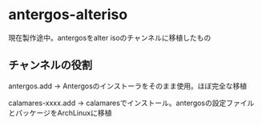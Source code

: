 # antergos-alteriso
現在製作途中。antergosをalter isoのチャンネルに移植したもの

## チャンネルの役割
antergos.add → Antergosのインストーラをそのまま使用。ほぼ完全な移植

calamares-xxxx.add → calamaresでインストール。antergosの設定ファイルとパッケージをArchLinuxに移植
